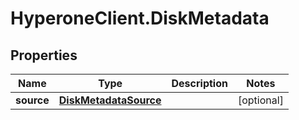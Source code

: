 # HyperoneClient.DiskMetadata

## Properties

Name | Type | Description | Notes
------------ | ------------- | ------------- | -------------
**source** | [**DiskMetadataSource**](DiskMetadataSource.md) |  | [optional] 


